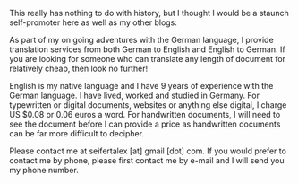 This really has nothing to do with history, but I thought I would be a staunch self-promoter here as well as my other blogs:

As part of my on going adventures with the German language, I provide translation services from both German to English and English to German. If you are looking for someone who can translate any length of document for relatively cheap, then look no further!

English is my native language and I have 9 years of experience with the German language. I have lived, worked and studied in Germany. For typewritten or digital documents, websites or anything else digital, I charge US $0.08 or 0.06 euros a word. For handwritten documents, I will need to see the document before I can provide a price as handwritten documents can be far more difficult to decipher.

Please contact me at seifertalex \[at\] gmail \[dot\] com. If you would prefer to contact me by phone, please first contact me by e-mail and I will send you my phone number.